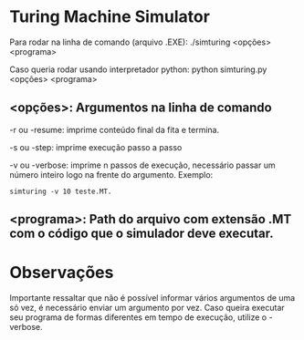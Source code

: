 # Turing Machine Simulator

Para rodar na linha de comando (arquivo .EXE): ./simturing \<opções> \<programa>

Caso queria rodar usando interpretador python: python simturing.py \<opções> \<programa> 

## \<opções\>: Argumentos na linha de comando

-r ou -resume: imprime conteúdo final da fita e termina.

-s ou -step: imprime execução passo a passo

-v ou -verbose: imprime n passos de execução, necessário passar um número inteiro logo na frente do argumento. Exemplo: 
    
    simturing -v 10 teste.MT.

## \<programa>: Path do arquivo com extensão .MT com o código que o simulador deve executar.

# Observações

Importante ressaltar que não é possível informar vários argumentos de uma só vez, 
é necessário enviar um argumento por vez. Caso queira executar seu programa de formas diferentes em tempo de execução,
utilize o -verbose.